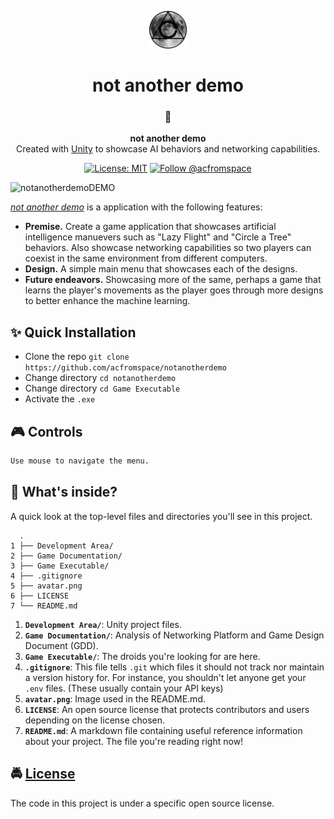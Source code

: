 <!-- HEADING -->

<p align="center">
  <img src="./avatar.png" width="60">
</p>
<h1 align="center">️not another demo</h1>

<!-- DESCRIPTION -->

<h3 align="center">
  <span role="img" aria-label="Flower Playing Cards">🎴</span>
</h3>
<p align="center">
  <strong>not another demo</strong><br>
  Created with <a href="https://unity3d.com/" target="_blank">Unity</a> to showcase AI behaviors and networking capabilities.
</p>

<!-- INFORMATION (Shields:IO) -->

<p align="center">
    <!-- HEY DON'T FORGET TO FIX THE URLS -->
    <a href="https://github.com/acfromspace/notanotherdemo/blob/master/LICENSE">
        <img src="https://img.shields.io/github/license/mashape/apistatus.svg"
            alt="License: MIT"></a>
    <a href="https://twitter.com/intent/follow?screen_name=acfromspace">
        <img src="https://img.shields.io/twitter/follow/acfromspace.svg?style=social&logo=twitter"
            alt="Follow @acfromspace"></a>
</p>

<!-- FEATURES -->


![notanotherdemoDEMO](https://user-images.githubusercontent.com/10361542/45655489-6c059a00-ba95-11e8-881b-e58cb6deaf86.gif)

[*not another demo*](https://github.com/acfromspace/notanotherdemo) is a application with the following features:

- **Premise.** Create a game application that showcases artificial intelligence manuevers such as "Lazy Flight" and "Circle a Tree" behaviors. Also showcase networking capabilities so two players can coexist in the same environment from different computers.
- **Design.** A simple main menu that showcases each of the designs.
- **Future endeavors.** Showcasing more of the same, perhaps a game that learns the player's movements as the player goes through more designs to better enhance the machine learning.

<!-- QUICK INSTALLATION -->

## <span role="img" aria-label="Sparkles">✨</span> Quick Installation

- Clone the repo `git clone https://github.com/acfromspace/notanotherdemo`
- Change directory `cd notanotherdemo`
- Change directory `cd Game Executable`
- Activate the `.exe`

<!-- IN-DEPTH GUIDE -->

## <span role="img" aria-label="Video Game">🎮</span> Controls

```txt
Use mouse to navigate the menu.
```

<!-- WHAT'S INSIDE? -->

## <span role="img" aria-label="Thinking Face">🤔</span> What's inside?

A quick look at the top-level files and directories you'll see in this project.

```
  .
1 ├── Development Area/
2 ├── Game Documentation/
3 ├── Game Executable/
4 ├── .gitignore
5 ├── avatar.png
6 ├── LICENSE   
7 └── README.md
```

1.  **`Development Area/`**: Unity project files.
2.  **`Game Documentation/`**: Analysis of Networking Platform and Game Design Document (GDD).
3.  **`Game Executable/`**: The droids you're looking for are here.
4.  **`.gitignore`**: This file tells `.git` which files it should not track nor maintain a version history for. For instance, you shouldn't let anyone get your `.env` files. (These usually contain your API keys)
5.  **`avatar.png`**: Image used in the README.md.
6.  **`LICENSE`**: An open source license that protects contributors and users depending on the license chosen.
7.  **`README.md`**: A markdown file containing useful reference information about your project. The file you're reading right now!

<!-- LICENSE -->

## <span role="img" aria-label="Oncoming Police Car">🚔</span> [License](LICENSE)

The code in this project is under a specific open source license.
